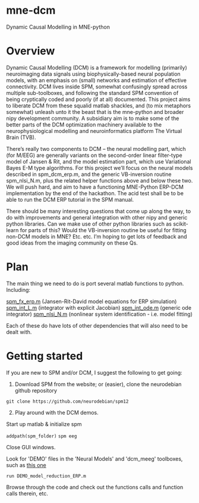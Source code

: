 # mne-dcm
Dynamic Causal Modelling in MNE-python

# Overview

Dynamic Causal Modelling (DCM) is a framework for modelling (primarily) neuroimaging data signals using biophysically-based neural population models, with an emphasis on (small) networks and estimation of effective connectivity. DCM lives inside SPM, somewhat confusingly spread across multiple sub-toolboxes, and following the standard SPM convention of being cryptically coded and poorly (if at all) documented. This project aims to liberate DCM from these squalid matlab shackles, and (to mix metaphors somewhat) unleash unto it the beast that is the mne-python and broader nipy development community. A subsidiary aim is to make some of the better parts of the DCM optimization machinery available to the neurophysiological modelling and neuroinformatics platform The Virtual Brain (TVB).

There’s really two components to DCM – the neural modelling part, which (for M/EEG) are generally variants on the second-order linear filter-type model of Jansen & Rit, and the model estimation part, which use Variational Bayes E-M type algorithms. For this project we’ll focus on the neural models described in spm_dcm_erp.m, and the generic VB-inversion routine spm_nlsi_N.m, plus the related helper functions above and below these two. We will push hard, and aim to have a functioning MNE-Python ERP-DCM implementation by the end of the hackathon. The acid test shall be to be able to run the DCM ERP tutorial in the SPM manual.

There should be many interesting questions that come up along the way, to do with improvements and general integration with other nipy and generic python libraries. Can we make use of other python libraries such as scikit-learn for parts of this? Would the VB-inversion routine be useful for fitting non-DCM models in MNE? Etc. etc. I’m hoping to get lots of feedback and good ideas from the imaging community on these Qs.


# Plan


The main thing we need to do is port several matlab functions to python. Including:

[spm_fx_erp.m](https://github.com/neurodebian/spm12/blob/master/toolbox/dcm_meeg/spm_fx_erp.m) (Jansen-Rit-David model equations for ERP simulation)
[spm_int_L.m](https://github.com/neurodebian/spm12/blob/master/spm_int_L.m) (integrator with explicit Jacobian)
[spm_int_ode.m](https://github.com/neurodebian/spm12/blob/master/spm_int_ode.m) (generic ode integrator)
[spm_nlsi_N.m](https://github.com/neurodebian/spm12/blob/master/spm_nlsi_N.m) (nonlinear system identification - i.e. model fitting)

Each of these do have lots of other dependencies that will also need to be dealt with. 


# Getting started

If you are new to SPM and/or DCM, I suggest the following to get going:

1. Download SPM from the website; or (easier), clone the neurodebian github repository

`git clone https://github.com/neurodebian/spm12`


2. Play around with the DCM demos. 

Start up matlab & initialize spm

`addpath(spm_folder)`
`spm eeg`

Close GUI windows. 

Look for 'DEMO' files in the 'Neural Models' and 'dcm_meeg' toolboxes, such as [this one](https://github.com/neurodebian/spm12/blob/master/toolbox/Neural_Models/DEMO_model_reduction_ERP.m)

`run DEMO_model_reduction_ERP.m`

Browse through the code and check out the functions calls and function calls therein, etc. 




